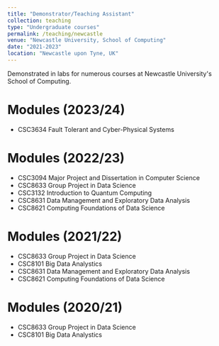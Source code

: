 ```yaml
---
title: "Demonstrator/Teaching Assistant"
collection: teaching
type: "Undergraduate courses"
permalink: /teaching/newcastle
venue: "Newcastle University, School of Computing"
date: "2021-2023"
location: "Newcastle upon Tyne, UK"
---
```


Demonstrated in labs for numerous courses at Newcastle University's School of Computing.

# Modules (2023/24)
- CSC3634 Fault Tolerant and Cyber-Physical Systems

# Modules (2022/23)
- CSC3094 Major Project and Dissertation in Computer Science
- CSC8633 Group Project in Data Science
- CSC3132 Introduction to Quantum Computing
- CSC8631 Data Management and Exploratory Data Analysis
- CSC8621 Computing Foundations of Data Science


# Modules (2021/22)
- CSC8633 Group Project in Data Science
- CSC8101 Big Data Analystics
- CSC8631 Data Management and Exploratory Data Analysis
- CSC8621 Computing Foundations of Data Science

# Modules (2020/21)
- CSC8633 Group Project in Data Science
- CSC8101 Big Data Analystics
